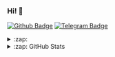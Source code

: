 ### Hi! 👋

[![Github Badge](https://img.shields.io/badge/-Github-000?style=quare&labelColor=000&logo=Github&logoColor=white&link=https://github.com/Meinos10/Meinos10)](https://github.com/Meinos10/Meinos10)
[![Telegram Badge](https://img.shields.io/badge/-Telegram-blue?style=flat-quare&labelColor=dark_blue&logo=Telegram&logoColor=dark_blue&link=t.me/ReWoxi)](https://t.me/ReWoxi)



<details>
  <summary>:zap: </summary>
  
[![Hits](https://hits.seeyoufarm.com/api/count/incr/badge.svg?url=https://github.com/Meinos10&count_bg=%231EE510&title_bg=%23555555&icon=&icon_color=%23931414&title=account+views&edge_flat=true)](https://github.com/Meinos10)

</details>

<details>
  <summary>:zap: GitHub Stats</summary>
  
<p align=center>
    <div align=center>
      <a href="https://t.me/ReWoxi">
        <img align="left" width=396 src="https://github-readme-streak-stats.herokuapp.com/?user=Meinos10&theme=react&border=00f3e3&stroke=00f3e3&ring=00f3e3&fire=ff8800&hide_border=true&theme=highcontrast"/>
      </a>
      <a href="https://t.me/ReWoxi">
        <img align="right" width=396 src="https://github-readme-stats.vercel.app/api?username=Meinos10&count_private=true&show_icons=true&theme=highcontrast&include_all_commits=True&locale=en&icon_color=00c1b1&text_color=dddddd&title_color=00f3e3&hide_border=true"/>
      </a>
    </div>
    <br><br><br><br><br><br><br><br><br><br><br>
    <div align=center>
      <a href="https://t.me/ReWoxi">
        <img width=325 align="center" src="https://github-readme-stats.vercel.app/api/top-langs/?username=Meinos10&hide=c%23,powershell,Mathematica,Ruby,Objective-C,Objective-C%2b%2b,Cuda&title_color=00f3e3&text_color=dddddd&icon_color=00f3e3&bg_color=000000&langs_count=8&layout=compact&border_color=61dafb&hide_border=true" />
      </a>
    </div>
    <br>
    
  </p>

## [<img src="https://media.giphy.com/media/VgCDAzcKvsR6OM0uWg/giphy.gif" width="50">](https://github.com/Meinos10) :)</img> 
